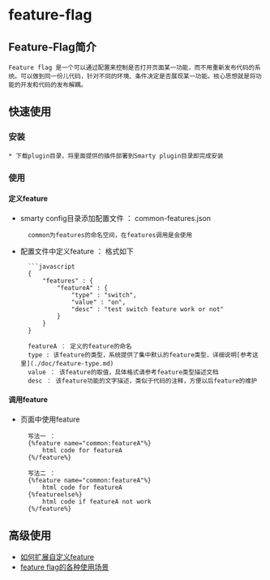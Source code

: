 feature-flag
============

## Feature-Flag简介

    Feature flag 是一个可以通过配置来控制是否打开页面某一功能，而不用重新发布代码的系统。可以做到同一份儿代码，针对不同的环境、条件决定是否展现某一功能。核心思想就是将功能的开发和代码的发布解耦。

## 快速使用

### 安装

    * 下载plugin目录，将里面提供的插件部署到Smarty plugin目录即完成安装

### 使用

#### 定义feature

* smarty config目录添加配置文件 ： common-features.json

        common为features的命名空间，在features调用是会使用

* 配置文件中定义feature ： 格式如下

        ```javascript
        {
            "features" : {
                "featureA" : {
                    "type" : "switch",
                    "value" : "on",
                    "desc" : "test switch feature work or not"
                }
            }
        }

        featureA ： 定义的feature的命名
        type : 该feature的类型，系统提供了集中默认的feature类型，详细说明[参考这里](./doc/feature-type.md)
        value ： 该feature的取值，具体格式请参考feature类型描述文档
        desc ： 该feature功能的文字描述，类似于代码的注释，方便以后feature的维护

#### 调用feature

* 页面中使用feature

        写法一 ：
        {%feature name="common:featureA"%}
            html code for featureA
        {%/feature%}

        写法二 ：
        {%feature name="common:featureA"%}
            html code for featureA
        {%featureelse%}
            html code if featureA not work
        {%/feature%}

## 高级使用

* [如何扩展自定义feature](./doc/feature-design.md)
* [feature flag的各种使用场景](./doc/feature-case.md)